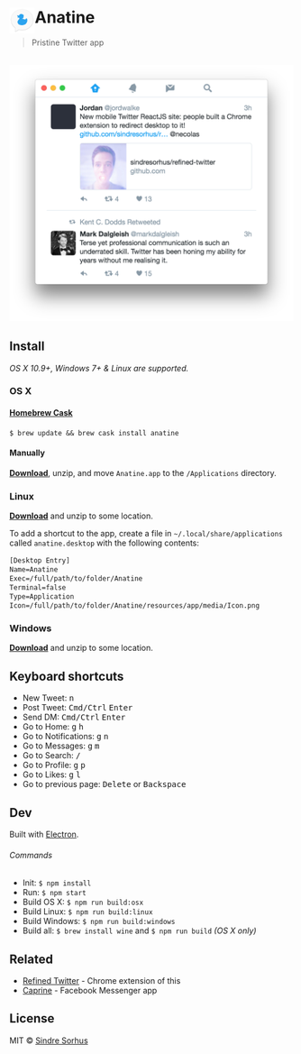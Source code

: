 # <img src="media/Icon.png" width="45" align="left">Anatine

> Pristine Twitter app

<br>
<div align="center">
	<a href="https://github.com/sindresorhus/anatine/releases/latest" align="center">
		<img src="media/screenshot.png" width="617">
	</a>
</div>


## Install

*OS X 10.9+, Windows 7+ & Linux are supported.*

### OS X

#### [Homebrew Cask](http://caskroom.io)

```
$ brew update && brew cask install anatine
```

#### Manually

[**Download**](https://github.com/sindresorhus/anatine/releases/latest), unzip, and move `Anatine.app` to the `/Applications` directory.

### Linux

[**Download**](https://github.com/sindresorhus/anatine/releases/latest) and unzip to some location.

To add a shortcut to the app, create a file in `~/.local/share/applications` called `anatine.desktop` with the following contents:

```
[Desktop Entry]
Name=Anatine
Exec=/full/path/to/folder/Anatine
Terminal=false
Type=Application
Icon=/full/path/to/folder/Anatine/resources/app/media/Icon.png
```

### Windows

[**Download**](https://github.com/sindresorhus/anatine/releases/latest) and unzip to some location.


## Keyboard shortcuts

- New Tweet: <kbd>n</kbd>
- Post Tweet: <kbd>Cmd/Ctrl</kbd> <kbd>Enter</kbd>
- Send DM: <kbd>Cmd/Ctrl</kbd> <kbd>Enter</kbd>
- Go to Home: <kbd>g</kbd> <kbd>h</kbd>
- Go to Notifications: <kbd>g</kbd> <kbd>n</kbd>
- Go to Messages: <kbd>g</kbd> <kbd>m</kbd>
- Go to Search: <kbd>/</kbd>
- Go to Profile: <kbd>g</kbd> <kbd>p</kbd>
- Go to Likes: <kbd>g</kbd> <kbd>l</kbd>
- Go to previous page: <kbd>Delete</kbd> or <kbd>Backspace</kbd>


## Dev

Built with [Electron](http://electron.atom.io).

###### Commands

- Init: `$ npm install`
- Run: `$ npm start`
- Build OS X: `$ npm run build:osx`
- Build Linux: `$ npm run build:linux`
- Build Windows: `$ npm run build:windows`
- Build all: `$ brew install wine` and `$ npm run build` *(OS X only)*



## Related

- [Refined Twitter](https://github.com/sindresorhus/refined-twitter) - Chrome extension of this
- [Caprine](https://github.com/sindresorhus/caprine) - Facebook Messenger app


## License

MIT © [Sindre Sorhus](https://sindresorhus.com)
